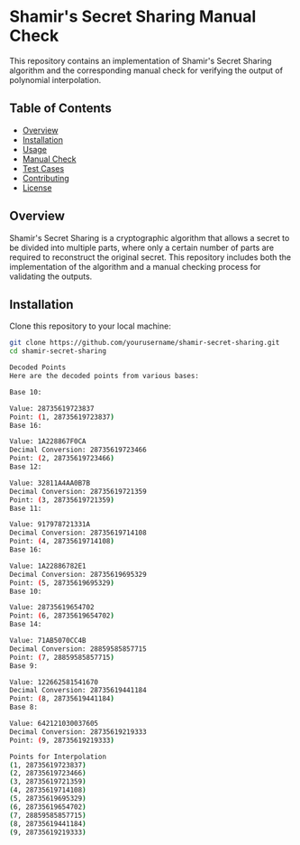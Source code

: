# Shamir's Secret Sharing Manual Check

This repository contains an implementation of Shamir's Secret Sharing algorithm and the corresponding manual check for verifying the output of polynomial interpolation. 

## Table of Contents

- [Overview](#overview)
- [Installation](#installation)
- [Usage](#usage)
- [Manual Check](#manual-check)
- [Test Cases](#test-cases)
- [Contributing](#contributing)
- [License](#license)

## Overview

Shamir's Secret Sharing is a cryptographic algorithm that allows a secret to be divided into multiple parts, where only a certain number of parts are required to reconstruct the original secret. This repository includes both the implementation of the algorithm and a manual checking process for validating the outputs.

## Installation

Clone this repository to your local machine:

```bash
git clone https://github.com/yourusername/shamir-secret-sharing.git
cd shamir-secret-sharing

Decoded Points
Here are the decoded points from various bases:

Base 10:

Value: 28735619723837
Point: (1, 28735619723837)
Base 16:

Value: 1A228867F0CA
Decimal Conversion: 28735619723466
Point: (2, 28735619723466)
Base 12:

Value: 32811A4AA0B7B
Decimal Conversion: 28735619721359
Point: (3, 28735619721359)
Base 11:

Value: 917978721331A
Decimal Conversion: 28735619714108
Point: (4, 28735619714108)
Base 16:

Value: 1A22886782E1
Decimal Conversion: 28735619695329
Point: (5, 28735619695329)
Base 10:

Value: 28735619654702
Point: (6, 28735619654702)
Base 14:

Value: 71AB5070CC4B
Decimal Conversion: 28859585857715
Point: (7, 28859585857715)
Base 9:

Value: 122662581541670
Decimal Conversion: 28735619441184
Point: (8, 28735619441184)
Base 8:

Value: 642121030037605
Decimal Conversion: 28735619219333
Point: (9, 28735619219333)

Points for Interpolation
(1, 28735619723837)
(2, 28735619723466)
(3, 28735619721359)
(4, 28735619714108)
(5, 28735619695329)
(6, 28735619654702)
(7, 28859585857715)
(8, 28735619441184)
(9, 28735619219333)
```
